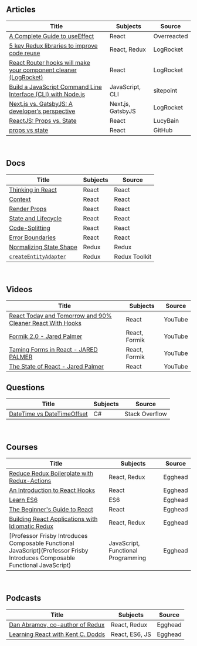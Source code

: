 ## Articles

| Title | Subjects | Source |
|-------|---------|--------|
|[A Complete Guide to useEffect](https://overreacted.io/a-complete-guide-to-useeffect/)|React|Overreacted|
|[5 key Redux libraries to improve code reuse](https://blog.logrocket.com/5-redux-libraries-to-improve-code-reuse-9f93eaceaa83/)|React, Redux|LogRocket|
|[React Router hooks will make your component cleaner (LogRocket)](https://blog.logrocket.com/react-router-hooks-will-make-your-component-cleaner/)|React|LogRocket|
|[Build a JavaScript Command Line Interface (CLI) with Node.js](https://www.sitepoint.com/javascript-command-line-interface-cli-node-js/)|JavaScript, CLI|sitepoint|
|[Next.js vs. GatsbyJS: A developer’s perspective](https://blog.logrocket.com/next-js-vs-gatsbyjs-a-developers-perspective/)|Next.js, GatsbyJS|LogRocket|
|[ReactJS: Props vs. State](https://lucybain.com/blog/2016/react-state-vs-pros/)|React|LucyBain|
|[props vs state](https://github.com/uberVU/react-guide/blob/master/props-vs-state.md)|React|GitHub|

&nbsp;&nbsp;&nbsp;

## Docs
| Title | Subjects | Source |
|-------|---------|--------|
|[Thinking in React](https://reactjs.org/docs/thinking-in-react.html)|React|React|
|[Context](https://reactjs.org/docs/context.html)|React|React|
|[Render Props](https://reactjs.org/docs/render-props.html)|React|React|
|[State and Lifecycle](https://reactjs.org/docs/state-and-lifecycle.html)|React|React|
|[Code-Splitting](https://reactjs.org/docs/code-splitting.html)|React|React|
|[Error Boundaries](https://reactjs.org/docs/error-boundaries.html)|React|React|
|[Normalizing State Shape](https://redux.js.org/recipes/structuring-reducers/normalizing-state-shape/)|Redux|Redux|
|[`createEntityAdapter`](https://deploy-preview-374--redux-starter-kit-docs.netlify.com/api/createentityadapter/)|Redux|Redux Toolkit|

&nbsp;&nbsp;&nbsp;

## Videos
| Title | Subjects | Source |
|-------|---------|--------|
|[React Today and Tomorrow and 90% Cleaner React With Hooks](https://www.youtube.com/watch?v=dpw9EHDh2bM)|React|YouTube|
|[Formik 2.0 - Jared Palmer](https://www.youtube.com/watch?v=uyLrwn8FdmM)|React, Formik|YouTube|
|[Taming Forms in React - JARED PALMER](https://www.youtube.com/watch?v=oiNtnehlaTo)|React, Formik|YouTube|
|[The State of React - Jared Palmer](https://www.youtube.com/watch?v=u_0ZMiQZr0k)|React|YouTube|



## Questions
| Title | Subjects | Source |
|-------|---------|--------|
|[DateTime vs DateTimeOffset](https://stackoverflow.com/questions/4331189/datetime-vs-datetimeoffset)|C#|Stack Overflow|

&nbsp;&nbsp;&nbsp;

## Courses
| Title | Subjects | Source |
|-------|---------|--------|
|[Reduce Redux Boilerplate with Redux-Actions](https://egghead.io/courses/reduce-redux-boilerplate-with-redux-actions)|React, Redux|Egghead|
|[An Introduction to React Hooks](https://egghead.io/playlists/an-introduction-to-react-hooks-78da2b22)|React|Egghead|
|[Learn ES6](https://egghead.io/courses/learn-es6-ecmascript-2015)|ES6|Egghead|
|[The Beginner's Guide to React](https://egghead.io/courses/the-beginner-s-guide-to-react)|React|Egghead|
|[Building React Applications with Idiomatic Redux](https://egghead.io/courses/building-react-applications-with-idiomatic-redux)|React, Redux|Egghead|
|[Professor Frisby Introduces Composable Functional JavaScript](Professor Frisby Introduces Composable Functional JavaScript)|JavaScript, Functional Programming|Egghead|

&nbsp;&nbsp;&nbsp;

## Podcasts
| Title | Subjects | Source |
|-------|---------|--------|
|[Dan Abramov, co-author of Redux](https://open.spotify.com/episode/6Elh3a5iu6fImzMhrg0TX7?si=IdoWqdv-SLaOMAkRvd2vfw)|React, Redux|Egghead|
|[Learning React with Kent C. Dodds](https://open.spotify.com/episode/5RkR7FzhRbR78K7waziUGG?si=UHSsEe-7R8GhPZvCeq2jKQ)|React, ES6, JS|Egghead|
